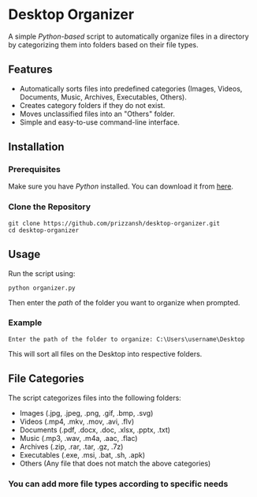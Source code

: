 # Desktop Organizer
A simple *Python-based* script to automatically organize files in a directory by categorizing them into folders based on their file types.

## Features
* Automatically sorts files into predefined categories (Images, Videos, Documents, Music, Archives, Executables, Others).
* Creates category folders if they do not exist.
* Moves unclassified files into an "Others" folder.
* Simple and easy-to-use command-line interface.

## Installation
### Prerequisites
Make sure you have *Python* installed. You can download it from [here](python.org).
### Clone the Repository
```
git clone https://github.com/prizzansh/desktop-organizer.git
cd desktop-organizer
```

## Usage
Run the script using:
```
python organizer.py
```
Then enter the *path* of the folder you want to organize when prompted.
### Example
```
Enter the path of the folder to organize: C:\Users\username\Desktop
```
This will sort all files on the Desktop into respective folders.

## File Categories
The script categorizes files into the following folders:
* Images (.jpg, .jpeg, .png, .gif, .bmp, .svg)
* Videos (.mp4, .mkv, .mov, .avi, .flv)
* Documents (.pdf, .docx, .doc, .xlsx, .pptx, .txt)
* Music (.mp3, .wav, .m4a, .aac, .flac)
* Archives (.zip, .rar, .tar, .gz, .7z)
* Executables (.exe, .msi, .bat, .sh, .apk)
* Others (Any file that does not match the above categories)
### You can add more file types according to specific needs
